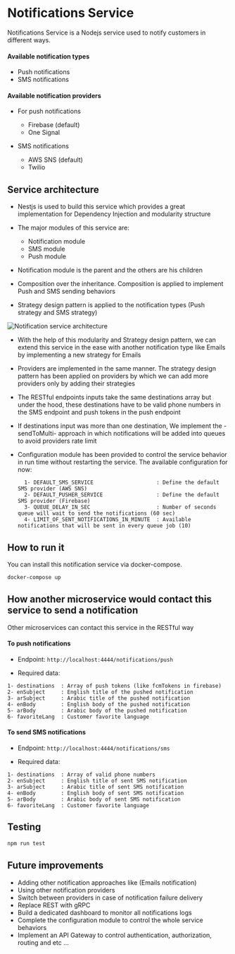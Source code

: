 # Notifications Service

Notifications Service is a Nodejs service used to notify customers in different ways.

#### Available notification types

- Push notifications
- SMS notifications

#### Available notification providers

- For push notifications

  - Firebase (default)
  - One Signal

- SMS notifications
  - AWS SNS (default)
  - Twilio

## Service architecture

- Nestjs is used to build this service which provides a great implementation for Dependency Injection and modularity structure

- The major modules of this service are:

  - Notification module
  - SMS module
  - Push module

- Notification module is the parent and the others are his children

- Composition over the inheritance. Composition is applied to implement Push and SMS sending behaviors

- Strategy design pattern is applied to the notification types (Push strategy and SMS strategy)

![Notification service architecture](public/notification-service-architecture.png?raw=true 'Notification service architecture')

- With the help of this modularity and Strategy design pattern, we can extend this service in the ease with another notification type like Emails by implementing a new strategy for Emails

- Providers are implemented in the same manner. The strategy design pattern has been applied on providers by which we can add more providers only by adding their strategies

- The RESTful endpoints inputs take the same destinations array but under the hood, these destinations have to be valid phone numbers in the SMS endpoint and push tokens in the push endpoint

- If destinations input was more than one destination, We implement the -sendToMulti- approach in which notifications will be added into queues to avoid providers rate limit

- Configuration module has been provided to control the service behavior in run time without restarting the service. The available configuration for now:

  ```
    1- DEFAULT_SMS_SERVICE                    : Define the default SMS provider (AWS SNS)
    2- DEFAULT_PUSHER_SERVICE                 : Define the default SMS provider (Firebase)
    3- QUEUE_DELAY_IN_SEC                     : Number of seconds queue will wait to send the notifications (60 sec)
    4- LIMIT_OF_SENT_NOTIFICATIONS_IN_MINUTE  : Available notifications that will be sent in every queue job (10)
  ```

## How to run it

You can install this notification service via docker-compose.

```bash
docker-compose up
```

## How another microservice would contact this service to send a notification

Other microservices can contact this service in the RESTful way

#### To push notifications

- Endpoint:
  `http://localhost:4444/notifications/push`

- Required data:

```
1- destinations  : Array of push tokens (like fcmTokens in firebase)
2- enSubject     : English title of the pushed notification
3- arSubject     : Arabic title of the pushed notification
4- enBody        : English body of the pushed notification
5- arBody        : Arabic body of the pushed notification
6- favoriteLang  : Customer favorite language
```

#### To send SMS notifications

- Endpoint:
  `http://localhost:4444/notifications/sms`

- Required data:

```
1- destinations  : Array of valid phone numbers
2- enSubject     : English title of sent SMS notification
3- arSubject     : Arabic title of sent SMS notification
4- enBody        : English body of sent SMS notification
5- arBody        : Arabic body of sent SMS notification
6- favoriteLang  : Customer favorite language
```

## Testing

```bash
npm run test
```

## Future improvements

- Adding other notification approaches like (Emails notification)
- Using other notification providers
- Switch between providers in case of notification failure delivery
- Replace REST with gRPC
- Build a dedicated dashboard to monitor all notifications logs
- Complete the configuration module to control the whole service behaviors
- Implement an API Gateway to control authentication, authorization, routing and etc ...
